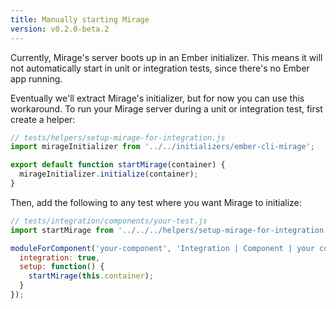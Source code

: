 ```yaml
---
title: Manually starting Mirage
version: v0.2.0-beta.2
---
```


Currently, Mirage's server boots up in an Ember initializer. This means it will not automatically start in unit or integration tests, since there's no Ember app running.

Eventually we'll extract Mirage's initializer, but for now you can use this workaround. To run your Mirage server during a unit or integration test, first create a helper:

```js
// tests/helpers/setup-mirage-for-integration.js
import mirageInitializer from '../../initializers/ember-cli-mirage';

export default function startMirage(container) {
  mirageInitializer.initialize(container);
}
```

Then, add the following to any test where you want Mirage to initialize:

```js
// tests/integration/components/your-test.js
import startMirage from '../../../helpers/setup-mirage-for-integration';

moduleForComponent('your-component', 'Integration | Component | your component', {
  integration: true,
  setup: function() {
    startMirage(this.container);
  }
});
```
